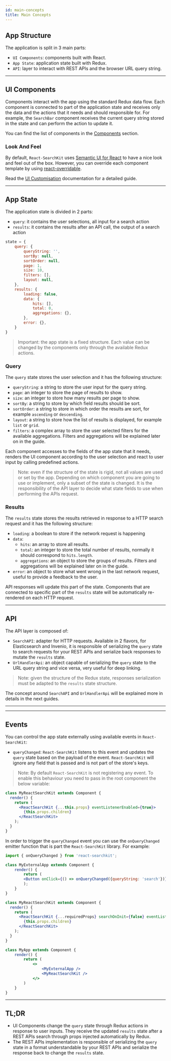 ```yaml
---
id: main-concepts
title: Main Concepts
---
```


## App Structure

The application is split in 3 main parts:

* `UI Components`: components built with React.
* `App State`: application state built with Redux.
* `API`: layer to interact with REST APIs and the browser URL query string.

---

## UI Components

Components interact with the app using the standard Redux data flow. Each component is connected to part of the application state and receives only the data and the actions that it needs and should responsible for.
For example, the `SearchBar` component receives the current query string stored in the state and can perform the action to update it.

You can find the list of components in the [Components](components/react_search_kit.md) section.

### Look And Feel

By default, `React-SearchKit` uses [Semantic UI for React](https://react.semantic-ui.com/) to have a nice look and feel out of the box. However, you can override each component template by using [react-overridable](https://github.com/indico/react-overridable).

Read the [UI Customisation](ui_customisation.md) documentation for a detailed guide.

---

## App State

The application state is divided in 2 parts:

* `query`: it contains the user selections, all input for a search action
* `results`: it contains the results after an API call, the output of a search action

```js
state = {
    query: {
        queryString: '',
        sortBy: null,
        sortOrder: null,
        page: 1,
        size: 10,
        filters: [],
        layout: null,
    },
    results: {
        loading: false,
        data: {
            hits: [],
            total: 0,
            aggregations: {},
        },
        error: {},
    }
}
```

> Important: the app state is a fixed structure. Each value can be changed by the components only through the available Redux actions.

### Query

The `query` state stores the user selection and it has the following structure:

* `queryString`: a string to store the user input for the query string.
* `page`: an integer to store the page of results to show.
* `size`: an integer to store how many results per page to show.
* `sortBy`: a string to store by which field results should be sort.
* `sortOrder`: a string to store in which order the results are sort, for example `ascending` or `descending`.
* `layout`: a string to store how the list of results is displayed, for example `list` or `grid`.
* `filters`: a complex array to store the user selected filters for the available aggregations. Filters and aggregations will be explained later on in the guide.

Each component accesses to the fields of the app state that it needs, renders the UI component according to the user selection and react to user input by calling predefined actions.

> Note: even if the structure of the state is rigid, not all values are used or set by the app. Depending on which component you are going to use or implement, only a subset of the state is changed. It is the responsibility of the API layer to decide what state fields to use when performing the APIs request.

### Results

The `results` state stores the results retrieved in response to a HTTP search request and it has the following structure:

* `loading`: a boolean to store if the network request is happening
* `data`:
    * `hits`: an array to store all results.
    * `total`: an integer to store the total number of results, normally it should correspond to `hits.length`.
    * `aggregations`: an object to store the groups of results. Filters and aggregations will be explained later on in the guide.
* `error`: an object to store what went wrong in the last network request, useful to provide a feedback to the user.

API responses will update this part of the state. Components that are connected to specific part of the `results` state will be automatically re-rendered on each HTTP request.

---

## API

The API layer is composed of:

* `SearchAPI`: adapter for HTTP requests. Available in 2 flavors, for Elasticsearch and Invenio, it is responsible of serializing the `query` state to search requests for your REST APIs and serialize back responses to mutate the `results` state.
* `UrlHandlerApi`: an object capable of serializing the `query` state to the URL query string and vice versa, very useful for deep linking.

> Note: given the structure of the Redux state, responses serialization must be adapted to the `results` state structure.

The concept around `SearchAPI` and `UrlHandlerApi` will be explained more in details in the next guides.

---

---

## Events

You can control the app state externally using available events in `React-SearchKit`:

* `queryChanged`: `React-SearchKit` listens to this event and updates the `query` state based on the payload of the event. `React-SearchKit` will ignore any field that is passed and is not part of the store's keys.

> Note: By default `React-SearchKit` is not registering any event. To enable this behaviour you need to pass in the root component the below variable:

```jsx
class MyReactSearchKit extends Component {
  render() {
    return (
      <ReactSearchKit {...this.props} eventListenerEnabled={true}>
        {this.props.children}
      </ReactSearchKit>
    );
  }
}
```

In order to trigger the `queryChanged` event you can use the `onQueryChanged` emitter function that is part the `React-SearchKit` library. For example:


```jsx
import { onQueryChanged } from 'react-searchkit';

class MyExternalApp extends Component {
    render() {
        return (
        <Button onClick={() => onQueryChanged({queryString: 'search'})}>Trigger Search</Button>
        );
    }
}

class MyReactSearchKit extends Component {
  render() {
    return (
      <ReactSearchKit {...requiredProps} searchOnInit={false} eventListenerEnabled={true}>
        {this.props.children}
      </ReactSearchKit>
    );
  }
}

class MyApp extends Component {
    render() {
        return (
            <>
                <MyExternalApp />
                <MyReactSearchKit />
            </>
        )
    }
}
```

---

## TL;DR

* UI Components change the `query` state through Redux actions in response to user inputs. They receive the updated `results` state after a REST APIs search through props injected automatically by Redux.
* The REST APIs implementation is responsible of serializing the `query` state in a format understandable by your REST APIs and serialize the response back to change the `results` state.
